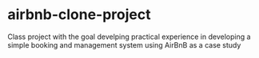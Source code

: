# airbnb-clone-project
Class project with the goal develping practical experience in developing a simple booking and management system using AirBnB as a case study
